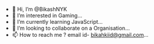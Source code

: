 - 👋 Hi, I’m @BikashNYK
- 👀 I’m interested in Gaming...
- 🌱 I’m currently learning JavaScript...
- 💞️ I’m looking to collaborate on a Organisation...
- 📫 How to reach me ? email id- bikahkiid@gmail.com...

<!---
BikashNYK/BikashNYK is a ✨ special ✨ repository because its `README.md` (this file) appears on your GitHub profile.
You can click the Preview link to take a look at your changes.
--->
